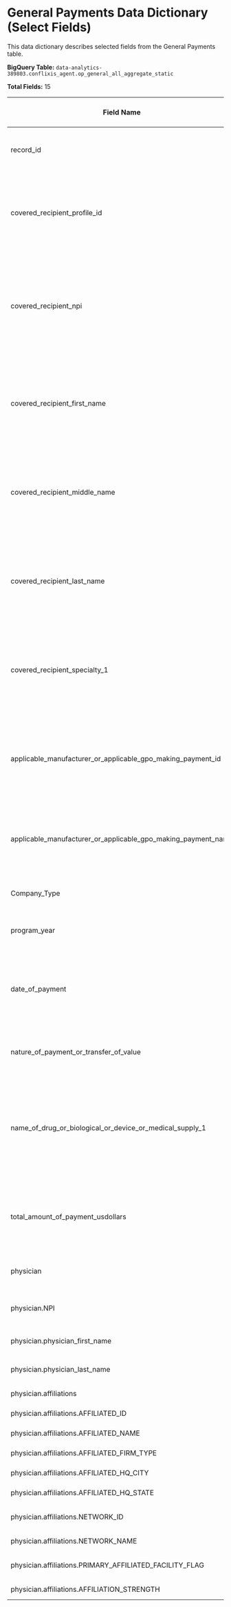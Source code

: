 # General Payments Data Dictionary (Select Fields)

This data dictionary describes selected fields from the General Payments table.

**BigQuery Table:** `data-analytics-389803.conflixis_agent.op_general_all_aggregate_static`

**Total Fields:** 15

| Field Name | Description | Sample Data | BigQuery Data Type |
|------------|-------------|-------------|-------------------|
| record_id | System-assigned identifier to the general transaction at the time of submission | 100000000241 | INTEGER |
| covered_recipient_profile_id | System generated unique identifier for covered recipient physician or covered recipient non-physician practitioner profile receiving the payment or other transfer of value. | 1000000378 | INTEGER |
| covered_recipient_npi | National Provider Identifier is a unique identification number for covered recipient physician or covered recipient non-physician practitioner (and not the NPI of a group the physician/non-physician practitioner belongs to). | 2495351826 | INTEGER |
| covered_recipient_first_name | First name of the covered recipient physician or covered recipient non-physician practitioner receiving the payment or transfer of value, as reported by the submitting entity. | John | STRING |
| covered_recipient_middle_name | Middle name of the covered recipient physician or covered recipient non-physician practitioner receiving the payment or transfer of value, as reported by the submitting entity. | A | STRING |
| covered_recipient_last_name | Last name of the covered recipient physician or covered recipient non-physician practitioner receiving the payment or transfer of value, as reported by the submitting entity. | Smith | STRING |
| covered_recipient_specialty_1 | Physician's or non-physician practitioner's specialty chosen from the standardized "provider taxonomy" code list. Note: OP began accepting this field in PY2021. | Allopathic & Osteopathic Physicians\|Obst etrics & Gynecology | STRING |
| applicable_manufacturer_or_applicable_gpo_making_payment_id | System generated unique identifier of the Applicable Manufacturer or Applicable Group Purchasing Organization (GPO) Making a payment or other transfer of value | 1000000049 | STRING |
| applicable_manufacturer_or_applicable_gpo_making_payment_name | The textual proper name of the applicable manufacturer or applicable GPO making the payment or other transfer of value | ABCDE Manufacturing | STRING |
| Company_Type | Whether the Manufacturer is a drug or device company | Drug | STRING |
| program_year | The year in which the payment occurred, as reported by submitting entity. | 2016 | INTEGER |
| date_of_payment | If a singular payment, then this is the actual date the payment was issued; if a series of payments or an aggregated set of payments, this is the date of the first payment. | 05/15/2016 | DATE |
| nature_of_payment_or_transfer_of_value | The nature of payment used to pay the covered recipient or to make the transfer of value. | Consulting Fee | STRING |
| name_of_drug_or_biological_or_device_or_medical_supply_1 | The marketed name of the drug, device, biological, or medical supply. May report the marketed name of up to five products (drugs, devices, biologicals, or medical supplies) associated with the payment or other transfer of value. | Sample Drug 1 | STRING |
| total_amount_of_payment_usdollars | U.S. dollar amount of payment or other transfer of value to the recipient (manufacturer must convert to dollar currency if necessary) | 1978.00 | INTEGER |
| physician | Nested structure containing physician details and their facility affiliations | See nested fields below | STRUCT |
| physician.NPI | National Provider Identifier matching the covered_recipient_npi | 2495351826 | INTEGER |
| physician.physician_first_name | First name from physician affiliations data - DO NOT USE | John | STRING |
| physician.physician_last_name | Last name from physician affiliations data - DO NOT USE | Smith | STRING |
| physician.affiliations | Array of physician's facility affiliations | See nested array structure | ARRAY<STRUCT> |
| physician.affiliations.AFFILIATED_ID | Unique identifier for the affiliated facility | 123456 | STRING |
| physician.affiliations.AFFILIATED_NAME | Name of the affiliated facility | Memorial Hospital | STRING |
| physician.affiliations.AFFILIATED_FIRM_TYPE | Type of affiliated organization | Hospital | STRING |
| physician.affiliations.AFFILIATED_HQ_CITY | Headquarters city of affiliated facility | New York | STRING |
| physician.affiliations.AFFILIATED_HQ_STATE | Headquarters state of affiliated facility | NY | STRING |
| physician.affiliations.NETWORK_ID | Network identifier if facility is part of a network | 789012 | STRING |
| physician.affiliations.NETWORK_NAME | Name of the network | HealthCare Network | STRING |
| physician.affiliations.PRIMARY_AFFILIATED_FACILITY_FLAG | Indicates if this is the physician's primary affiliation | Y | STRING |
| physician.affiliations.AFFILIATION_STRENGTH | Strength or type of affiliation | Strong | STRING |